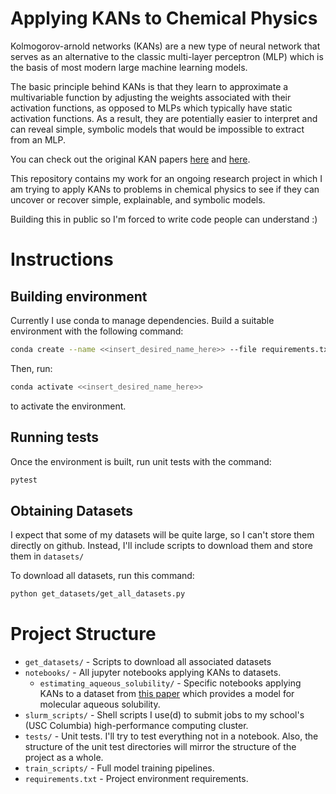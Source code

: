 # Applying KANs to Chemical Physics

Kolmogorov-arnold networks (KANs) are a new type of neural network that serves as an alternative to the classic multi-layer perceptron (MLP) which is the basis of most modern large machine learning models.

The basic principle behind KANs is that they learn to approximate a multivariable function by adjusting the weights associated with their activation functions, as opposed to MLPs which typically have static activation functions. As a result, they are potentially easier to interpret and can reveal simple, symbolic models that would be impossible to extract from an MLP.

You can check out the original KAN papers [here](https://arxiv.org/pdf/2404.19756) and [here](https://arxiv.org/pdf/2408.10205).

This repository contains my work for an ongoing research project in which I am trying to apply KANs to problems in chemical physics to see if they can uncover or recover simple, explainable, and symbolic models.

Building this in public so I'm forced to write code people can understand \:)

# Instructions

## Building environment

Currently I use conda to manage dependencies. Build a suitable environment with the following command: 
```bash
conda create --name <<insert_desired_name_here>> --file requirements.txt
```

Then, run:

```bash
conda activate <<insert_desired_name_here>> 
```

to activate the environment.


## Running tests
Once the environment is built, run unit tests with the command:

```bash
pytest
```

## Obtaining Datasets

I expect that some of my datasets will be quite large, so I can't store them directly on github. Instead, I'll include scripts to download them and store them in `datasets/`

To download all datasets, run this command:

```bash
python get_datasets/get_all_datasets.py
```

# Project Structure

- `get_datasets/` - Scripts to download all associated datasets 
- `notebooks/` - All jupyter notebooks applying KANs to datasets.
  - `estimating_aqueous_solubility/` - Specific notebooks applying KANs to a dataset from [this paper](https://pubs-acs-org.pallas2.tcl.sc.edu/doi/10.1021/ci034243x) which provides a model for molecular aqueous solubility.
- `slurm_scripts/` - Shell scripts I use(d) to submit jobs to my school's (USC Columbia) high-performance computing cluster.
- `tests/` - Unit tests. I'll try to test everything not in a notebook. Also, the structure of the unit test directories will mirror the structure of the project as a whole.
- `train_scripts/` - Full model training pipelines.
- `requirements.txt` - Project environment requirements.
